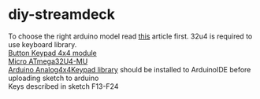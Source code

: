 # diy-streamdeck
To choose the right arduino model read [this](https://www.arduino.cc/reference/en/language/functions/usb/keyboard/) article first. 32u4 is required to use keyboard library.  
[Button Keypad 4x4 module](https://www.amazon.com/Button-module-Compatible-Arduino-Raspberry/dp/B071KB7RZ5/ref=cm_cr_arp_d_pdt_img_top?ie=UTF8)  
[Micro ATmega32U4-MU](https://robotdyn.com/micro-atmega32u4-mu.html)  
[Arduino Analog4x4Keypad library](https://github.com/RobTillaart/AnalogKeypad) should be installed to ArduinoIDE before uploading sketch to arduino  
Keys described in sketch F13-F24
